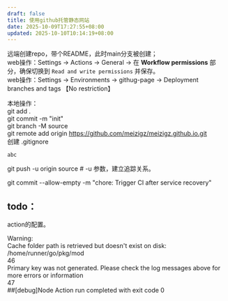```yaml
---
draft: false
title: 使用github托管静态网站
date: 2025-10-09T17:27:55+08:00
updated: 2025-10-10T10:14:19+08:00
---
```

远端创建repo，带个README，此时main分支被创建；  
web操作：Settings -> Actions -> General -> 在 **Workflow permissions** 部分，确保切换到 `Read and write permissions` 并保存。  
web操作：Settings -> Environments -> githug-page -> Deployment branches and tags 【No restriction】

本地操作：  
git add .  
git commit -m "init"  
git branch -M source  
git remote add origin https://github.com/meizigz/meizigz.github.io.git  
创建 .gitignore  
```text
abc
```
git push -u origin source # -u 参数，建立追踪关系。


git commit --allow-empty -m "chore: Trigger CI after service recovery"

## todo：

action的配置。


Warning:  
Cache folder path is retrieved but doesn't exist on disk: /home/runner/go/pkg/mod  
46  
Primary key was not generated. Please check the log messages above for more errors or information  
47  
##[debug]Node Action run completed with exit code 0


